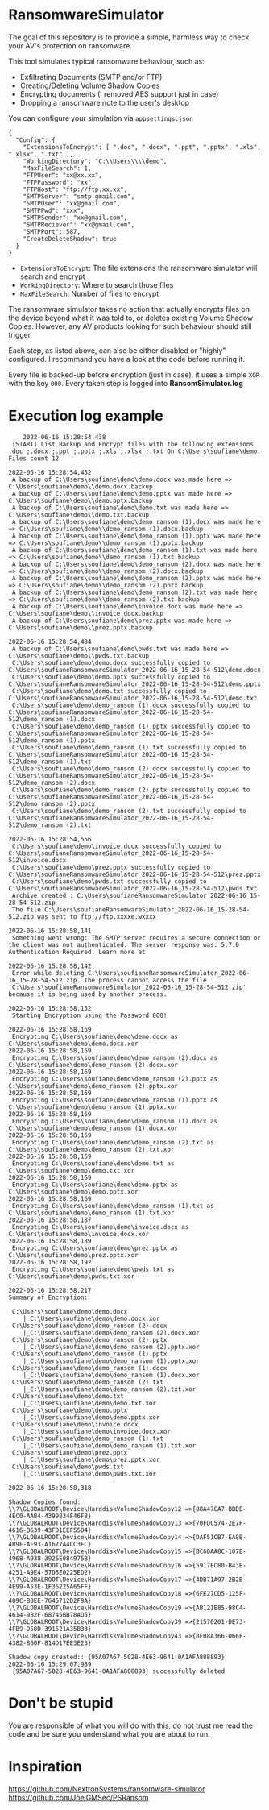 # RansomwareSimulator
The goal of this repository is to provide a simple, harmless way to check your AV's protection on ransomware.

This tool simulates typical ransomware behaviour, such as:

-  Exfiltrating Documents (SMTP and/or FTP)
-   Creating/Deleting Volume Shadow Copies
-   Encrypting documents (I removed AES support just in case)
-   Dropping a ransomware note to the user's desktop

You can  configure your simulation via `appsettings.json`

    {
      "Config": {
        "ExtensionsToEncrypt": [ ".doc", ".docx", ".ppt", ".pptx", ".xls", ".xlsx", ".txt" ],
        "WorkingDirectory": "C:\\Users\\\\demo",
        "MaxFileSearch": 1,
        "FTPUser": "xx@xx.xx",
        "FTPPassword": "xx",
        "FTPHost": "ftp://ftp.xx.xx",
        "SMTPServer": "smtp.gmail.com",
        "SMTPUser": "xx@gmail.com",
        "SMTPPwd": "xxx",
        "SMTPSender": "xx@gmail.com",
        "SMTPReciever": "xx@gmail.com",
        "SMTPPort": 587,
        "CreateDeleteShadow": true
      }
    }

 - `ExtensionsToEncrypt`: The file extensions the ransomware simulator will search and encrypt
 - `WorkingDirectory`: Where to search those files
 - `MaxFileSearch`: Number of files to encrypt

The ransomware simulator takes no action that actually encrypts files on the device beyond what it was told to, or deletes existing Volume Shadow Copies. However, any AV products looking for such behaviour should still trigger.

Each step, as listed above, can also be either disabled or "highly" configured. I recommand you have a look at the code before running it.

Every file is backed-up before encryption (just in case), it uses a simple `XOR` with the key `000`. Every taken  step is logged into **RansomSimulator.log**

# Execution log example

        2022-06-16 15:28:54,438
     [START] List Backup and Encrypt files with the following extensions .doc ;.docx ;.ppt ;.pptx ;.xls ;.xlsx ;.txt On C:\Users\soufiane\demo. Files count 12
    
    2022-06-16 15:28:54,452
     A backup of C:\Users\soufiane\demo\demo.docx was made here => C:\Users\soufiane\demo\\demo.docx.backup
     A backup of C:\Users\soufiane\demo\demo.pptx was made here => C:\Users\soufiane\demo\\demo.pptx.backup
     A backup of C:\Users\soufiane\demo\demo.txt was made here => C:\Users\soufiane\demo\\demo.txt.backup
     A backup of C:\Users\soufiane\demo\demo_ransom (1).docx was made here => C:\Users\soufiane\demo\\demo_ransom (1).docx.backup
     A backup of C:\Users\soufiane\demo\demo_ransom (1).pptx was made here => C:\Users\soufiane\demo\\demo_ransom (1).pptx.backup
     A backup of C:\Users\soufiane\demo\demo_ransom (1).txt was made here => C:\Users\soufiane\demo\\demo_ransom (1).txt.backup
     A backup of C:\Users\soufiane\demo\demo_ransom (2).docx was made here => C:\Users\soufiane\demo\\demo_ransom (2).docx.backup
     A backup of C:\Users\soufiane\demo\demo_ransom (2).pptx was made here => C:\Users\soufiane\demo\\demo_ransom (2).pptx.backup
     A backup of C:\Users\soufiane\demo\demo_ransom (2).txt was made here => C:\Users\soufiane\demo\\demo_ransom (2).txt.backup
     A backup of C:\Users\soufiane\demo\invoice.docx was made here => C:\Users\soufiane\demo\\invoice.docx.backup
     A backup of C:\Users\soufiane\demo\prez.pptx was made here => C:\Users\soufiane\demo\\prez.pptx.backup
    
    2022-06-16 15:28:54,484
     A backup of C:\Users\soufiane\demo\pwds.txt was made here => C:\Users\soufiane\demo\\pwds.txt.backup
     C:\Users\soufiane\demo\demo.docx successfully copied to C:\Users\soufianeRansomwareSimulator_2022-06-16_15-28-54-512\demo.docx
     C:\Users\soufiane\demo\demo.pptx successfully copied to C:\Users\soufianeRansomwareSimulator_2022-06-16_15-28-54-512\demo.pptx
     C:\Users\soufiane\demo\demo.txt successfully copied to C:\Users\soufianeRansomwareSimulator_2022-06-16_15-28-54-512\demo.txt
     C:\Users\soufiane\demo\demo_ransom (1).docx successfully copied to C:\Users\soufianeRansomwareSimulator_2022-06-16_15-28-54-512\demo_ransom (1).docx
     C:\Users\soufiane\demo\demo_ransom (1).pptx successfully copied to C:\Users\soufianeRansomwareSimulator_2022-06-16_15-28-54-512\demo_ransom (1).pptx
     C:\Users\soufiane\demo\demo_ransom (1).txt successfully copied to C:\Users\soufianeRansomwareSimulator_2022-06-16_15-28-54-512\demo_ransom (1).txt
     C:\Users\soufiane\demo\demo_ransom (2).docx successfully copied to C:\Users\soufianeRansomwareSimulator_2022-06-16_15-28-54-512\demo_ransom (2).docx
     C:\Users\soufiane\demo\demo_ransom (2).pptx successfully copied to C:\Users\soufianeRansomwareSimulator_2022-06-16_15-28-54-512\demo_ransom (2).pptx
     C:\Users\soufiane\demo\demo_ransom (2).txt successfully copied to C:\Users\soufianeRansomwareSimulator_2022-06-16_15-28-54-512\demo_ransom (2).txt
    
    2022-06-16 15:28:54,556
     C:\Users\soufiane\demo\invoice.docx successfully copied to C:\Users\soufianeRansomwareSimulator_2022-06-16_15-28-54-512\invoice.docx
     C:\Users\soufiane\demo\prez.pptx successfully copied to C:\Users\soufianeRansomwareSimulator_2022-06-16_15-28-54-512\prez.pptx
     C:\Users\soufiane\demo\pwds.txt successfully copied to C:\Users\soufianeRansomwareSimulator_2022-06-16_15-28-54-512\pwds.txt
     Archive created : C:\Users\soufianeRansomwareSimulator_2022-06-16_15-28-54-512.zip
     The file C:\Users\soufianeRansomwareSimulator_2022-06-16_15-28-54-512.zip was sent to ftp://ftp.xxxxe.wxxxx
     
    2022-06-16 15:28:58,141
     Something went wrong: The SMTP server requires a secure connection or the client was not authenticated. The server response was: 5.7.0 Authentication Required. Learn more at
    
    2022-06-16 15:28:58,142
     Error while deleting C:\Users\soufianeRansomwareSimulator_2022-06-16_15-28-54-512.zip. The process cannot access the file 'C:\Users\soufianeRansomwareSimulator_2022-06-16_15-28-54-512.zip' because it is being used by another process.
    
    2022-06-16 15:28:58,152
     Starting Encryption using the Password 000!
     
    2022-06-16 15:28:58,169
     Encrypting C:\Users\soufiane\demo\demo.docx as C:\Users\soufiane\demo\demo.docx.xor
    2022-06-16 15:28:58,169
     Encrypting C:\Users\soufiane\demo\demo_ransom (2).docx as C:\Users\soufiane\demo\demo_ransom (2).docx.xor
    2022-06-16 15:28:58,169
     Encrypting C:\Users\soufiane\demo\demo_ransom (2).pptx as C:\Users\soufiane\demo\demo_ransom (2).pptx.xor
    2022-06-16 15:28:58,169
     Encrypting C:\Users\soufiane\demo\demo_ransom (1).pptx as C:\Users\soufiane\demo\demo_ransom (1).pptx.xor
    2022-06-16 15:28:58,169
     Encrypting C:\Users\soufiane\demo\demo_ransom (1).docx as C:\Users\soufiane\demo\demo_ransom (1).docx.xor
    2022-06-16 15:28:58,169
     Encrypting C:\Users\soufiane\demo\demo_ransom (2).txt as C:\Users\soufiane\demo\demo_ransom (2).txt.xor
    2022-06-16 15:28:58,169
     Encrypting C:\Users\soufiane\demo\demo.txt as C:\Users\soufiane\demo\demo.txt.xor
    2022-06-16 15:28:58,169
     Encrypting C:\Users\soufiane\demo\demo.pptx as C:\Users\soufiane\demo\demo.pptx.xor
    2022-06-16 15:28:58,169
     Encrypting C:\Users\soufiane\demo\demo_ransom (1).txt as C:\Users\soufiane\demo\demo_ransom (1).txt.xor
    2022-06-16 15:28:58,187
     Encrypting C:\Users\soufiane\demo\invoice.docx as C:\Users\soufiane\demo\invoice.docx.xor
    2022-06-16 15:28:58,189
     Encrypting C:\Users\soufiane\demo\prez.pptx as C:\Users\soufiane\demo\prez.pptx.xor
    2022-06-16 15:28:58,192
     Encrypting C:\Users\soufiane\demo\pwds.txt as C:\Users\soufiane\demo\pwds.txt.xor
    
    2022-06-16 15:28:58,217
    Summary of Encryption:
    
     C:\Users\soufiane\demo\demo.docx
    	|_C:\Users\soufiane\demo\demo.docx.xor
     C:\Users\soufiane\demo\demo_ransom (2).docx
    	|_C:\Users\soufiane\demo\demo_ransom (2).docx.xor
     C:\Users\soufiane\demo\demo_ransom (2).pptx
    	|_C:\Users\soufiane\demo\demo_ransom (2).pptx.xor
     C:\Users\soufiane\demo\demo_ransom (1).pptx
    	|_C:\Users\soufiane\demo\demo_ransom (1).pptx.xor
     C:\Users\soufiane\demo\demo_ransom (1).docx
    	|_C:\Users\soufiane\demo\demo_ransom (1).docx.xor
     C:\Users\soufiane\demo\demo_ransom (2).txt
    	|_C:\Users\soufiane\demo\demo_ransom (2).txt.xor
     C:\Users\soufiane\demo\demo.txt
    	|_C:\Users\soufiane\demo\demo.txt.xor
     C:\Users\soufiane\demo\demo.pptx
    	|_C:\Users\soufiane\demo\demo.pptx.xor
     C:\Users\soufiane\demo\invoice.docx
    	|_C:\Users\soufiane\demo\invoice.docx.xor
     C:\Users\soufiane\demo\demo_ransom (1).txt
    	|_C:\Users\soufiane\demo\demo_ransom (1).txt.xor
     C:\Users\soufiane\demo\prez.pptx
    	|_C:\Users\soufiane\demo\prez.pptx.xor
     C:\Users\soufiane\demo\pwds.txt
    	|_C:\Users\soufiane\demo\pwds.txt.xor
    
    2022-06-16 15:28:58,318
     
    Shadow Copies found:
    \\?\GLOBALROOT\Device\HarddiskVolumeShadowCopy12 =>{88A47CA7-BBDE-4EC0-AAB4-4399834F46F8}
    \\?\GLOBALROOT\Device\HarddiskVolumeShadowCopy13 =>{70FDC574-2E7F-4616-B639-43FD1EEF55D4}
    \\?\GLOBALROOT\Device\HarddiskVolumeShadowCopy14 =>{DAF51CB7-EA8B-4B9F-AE93-A1677A4CC3EC}
    \\?\GLOBALROOT\Device\HarddiskVolumeShadowCopy15 =>{BC60AA8C-107E-4968-A938-3926E084975B}
    \\?\GLOBALROOT\Device\HarddiskVolumeShadowCopy16 =>{5917EC80-B43E-4251-A9E4-57D5E0225ED2}
    \\?\GLOBALROOT\Device\HarddiskVolumeShadowCopy17 =>{4DB71A97-2B2B-4E99-A53E-1F36225A65FF}
    \\?\GLOBALROOT\Device\HarddiskVolumeShadowCopy18 =>{6FE27CD5-125F-409C-B0EE-7645712D2F9A}
    \\?\GLOBALROOT\Device\HarddiskVolumeShadowCopy19 =>{AB121E85-98C4-4614-9B2F-68745BB78AD5}
    \\?\GLOBALROOT\Device\HarddiskVolumeShadowCopy39 =>{21570201-DE73-4FB9-958D-391521A35B33}
    \\?\GLOBALROOT\Device\HarddiskVolumeShadowCopy43 =>{8E08A366-D66F-4382-860F-814D17EE3E23}
    
    Shadow copy created:: {95A07A67-5028-4E63-9641-0A1AFA808893}
    2022-06-16 15:29:07,989
     {95A07A67-5028-4E63-9641-0A1AFA808893} successfully deleted

# Don't be stupid
You are responsible of what you will do with this, do not trust me read the code and be sure you understand what you are about to run.

# Inspiration
https://github.com/NextronSystems/ransomware-simulator
https://github.com/JoelGMSec/PSRansom

